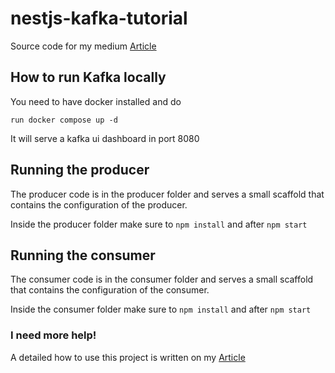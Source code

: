 # nestjs-kafka-tutorial

Source code for my medium [Article](https://makinhs.medium.com/a-beginners-introduction-to-kafka-with-typescript-using-nestjs-7c92fe78f638)

## How to run Kafka locally

You need to have docker installed and do

```
run docker compose up -d
```

It will serve a kafka ui dashboard in port 8080

## Running the producer

The producer code is in the producer folder and serves a small scaffold that contains the configuration of the producer.

Inside the producer folder make sure to `npm install` and after `npm start`

## Running the consumer

The consumer code is in the consumer folder and serves a small scaffold that contains the configuration of the consumer.

Inside the consumer folder make sure to `npm install` and after `npm start`

### I need more help!

A detailed how to use this project is written on my [Article](https://makinhs.medium.com/a-beginners-introduction-to-kafka-with-typescript-using-nestjs-7c92fe78f638)
